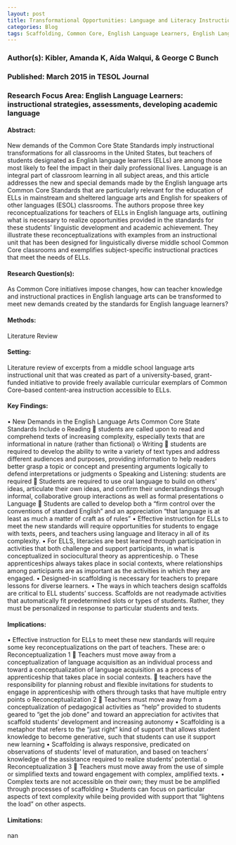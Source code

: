 ```yaml
---
layout: post
title: Transformational Opportunities: Language and Literacy Instruction for English Language Learners in the Common Core Era in the United States
categories: Blog
tags: Scaffolding, Common Core, English Language Learners, English Language Arts Standards, Minority Students, Second Language Acquisition, Apprenticeship, Diverse Groups of Students
---
```


### Author(s): Kibler, Amanda K, Aída Walqui, & George C Bunch

### Published: March 2015 in TESOL Journal

### Research Focus Area: English Language Learners: instructional strategies, assessments, developing academic language

#### Abstract:
New demands of the Common Core State Standards imply instructional transformations for all classrooms in the United States, but teachers of students designated as English language learners (ELLs) are among those most likely to feel the impact in their daily professional lives. Language is an integral part of classroom learning in all subject areas, and this article addresses the new and special demands made by the English language arts Common Core Standards that are particularly relevant for the education of ELLs in mainstream and sheltered language arts and English for speakers of other languages (ESOL) classrooms. The authors propose three key reconceptualizations for teachers of ELLs in English language arts, outlining what is necessary to realize opportunities provided in the standards for these students’ linguistic development and academic achievement. They illustrate these reconceptualizations with examples from an instructional unit that has been designed for linguistically diverse middle school Common Core classrooms and exemplifies subject-specific instructional practices that meet the needs of ELLs.


#### Research Question(s):
As Common Core initiatives impose changes, how can teacher knowledge and instructional practices in English language arts can be transformed to meet new demands created by the standards for English language learners?


#### Methods:
Literature Review


#### Setting:
Literature review of excerpts from a middle school language arts instructional unit that was created as part of a university-based, grant-funded initiative to provide freely available curricular exemplars of Common Core–based content-area instruction accessible to ELLs.


#### Key Findings:
• New Demands in the English Language Arts Common Core State Standards Include o Reading  students are called upon to read and comprehend texts of increasing complexity, especially texts that are informational in nature (rather than fictional) o Writing  students are required to develop the ability to write a variety of text types and address different audiences and purposes, providing information to help readers better grasp a topic or concept and presenting arguments logically to defend interpretations or judgments o Speaking and Listening: students are required  Students are required to use oral language to build on others’ ideas, articulate their own ideas, and confirm their understandings through informal, collaborative group interactions as well as formal presentations o Language  Students are called to develop both a “firm control over the conventions of standard English” and an appreciation “that language is at least as much a matter of craft as of rules” • Effective instruction for ELLs to meet the new standards will require opportunities for students to engage with texts, peers, and teachers using language and literacy in all of its complexity. • For ELLS, literacies are best learned through participation in activities that both challenge and support participants, in what is conceptualized in sociocultural theory as apprenticeship. o These apprenticeships always takes place in social contexts, where relationships among participants are as important as the activities in which they are engaged. • Designed-in scaffolding is necessary for teachers to prepare lessons for diverse learners.  • The ways in which teachers design scaffolds are critical to ELL students’ success. Scaffolds are not readymade activities that automatically fit predetermined slots or types of students. Rather, they must be personalized in response to particular students and texts. 


#### Implications:
• Effective instruction for ELLs to meet these new standards will require some key reconceptualizations on the part of teachers. These are: o Reconceptualization 1  Teachers must move away from a conceptualization of language acquisition as an individual process and toward a conceptualization of language acquisition as a process of apprenticeship that takes place in social contexts.  teachers have the responsibility for planning robust and flexible invitations for students to engage in apprenticeship with others through tasks that have multiple entry points o Reconceptualization 2  Teachers must move away from a conceptualization of pedagogical activities as “help” provided to students geared to “get the job done” and toward an appreciation for activites that scaffold students’ development and increasing autonomy • Scaffolding is a metaphor that refers to the “just right” kind of support that allows student knowledge to become generative, such that students can use it support new learning • Scaffolding is always responsive, predicated on observations of students’ level of maturation, and based on teachers’ knowledge of the assistance required to realize students’ potential. o Reconceptualization 3  Teachers must move away from the use of simple or simplified texts and toward engagement with complex, amplified texts. • Complex texts are not accessible on their own; they must be be amplified through processes of scaffolding • Students can focus on particular aspects of text complexity while being provided with support that “lightens the load” on other aspects. 


#### Limitations:
nan


